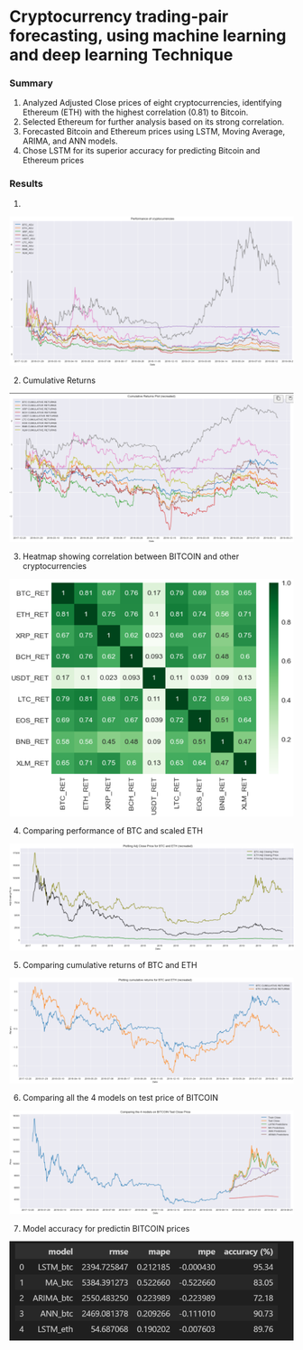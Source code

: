 # Cryptocurrency trading-pair forecasting, using machine learning and deep learning Technique 

### Summary

1. Analyzed Adjusted Close prices of eight cryptocurrencies, identifying Ethereum (ETH) with the highest
correlation (0.81) to Bitcoin.
2. Selected Ethereum for further analysis based on its strong correlation.
3. Forecasted Bitcoin and Ethereum prices using LSTM, Moving Average, ARIMA, and ANN models.
4. Chose LSTM for its superior accuracy for predicting Bitcoin and Ethereum prices

### Results 

1. 

![performance](images/performance.png) 

2. Cumulative Returns 

![cumuret](images/cumulative.png) 

3. Heatmap showing correlation between BITCOIN and other cryptocurrencies

![heatmap](images/heatmap.png) 

4. Comparing performance of BTC and scaled ETH

![scaled](images/scaled.png) 

5. Comparing cumulative returns of BTC and ETH

![btceth](images/btceth.png)

6. Comparing all the 4 models on test price of BITCOIN

![models](images/models.png)

7. Model accuracy for predictin BITCOIN prices

![accuracy](images/accuracy.png)